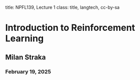 title: NPFL139, Lecture 1
class: title, langtech, cc-by-sa
# Introduction to Reinforcement Learning

## Milan Straka

### February 19, 2025
